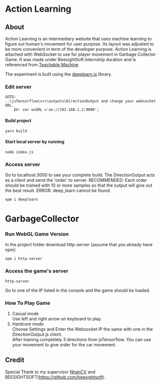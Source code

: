 # Action Learning
## About
Action Learning is an intermediary website that uses machine learning to figure out human's movement for user purpose.
Its layout was adjusted to be more convenient in term of the developer purpose.
Action Learning is attached with WebSocket to use for player movement in Garbage Collector Game.
It was made under BeesightSoft internship duration and is referenced from [Teachable Machine](https://teachablemachine.withgoogle.com/)

The experiment is built using the [deeplearn.js](https://github.com/PAIR-code/deeplearnjs) library.


### Edit server
```
GOTO:
..\jsTensorflow\src\outputs\DirectionOutput and change your websocket URL.
	EX:	var wsURL ='ws://192.168.1.2:9000';
```
#### Build project
```
yarn build
```
#### Start local server by running 
```
node index.js
```
### Access server
Go to localhost:3000 to see your complete build. 
The DirectionOutput acts as a client and send the 'order' to server.
RECOMMENDED: Each order should be trained with 10 or more samples so that the output will give out the best result. 
ERROR: deep_learn cannot be found.
```
npm i deeplearn
```
# GarbageCollector
### Run WebGL Game Version

In the project folder
download http-server (assume that you already have npm)
```
npm i http-server
```
### Access the game's server
```
http-server
```
Go to one of the IP listed in the console and the game should be loaded.
### How To Play Game
1) Casual mode <br/>
Use left and right arrow on keyboard to play.
2) Hardcore mode <br/>
Choose Settings and Enter the Websocket IP the same with one in the DirectionOutput.js client.   
After training completely 3 directions from jsTensorflow. You can use your movement to give order for the car movement.

## Credit
Special Thank to my supervisor [NhanCV](https://github.com/beesightsoft/bss-rd-student/commits?author=nhancv) and BEESIGHTSOFT(https://github.com/beesightsoft).



